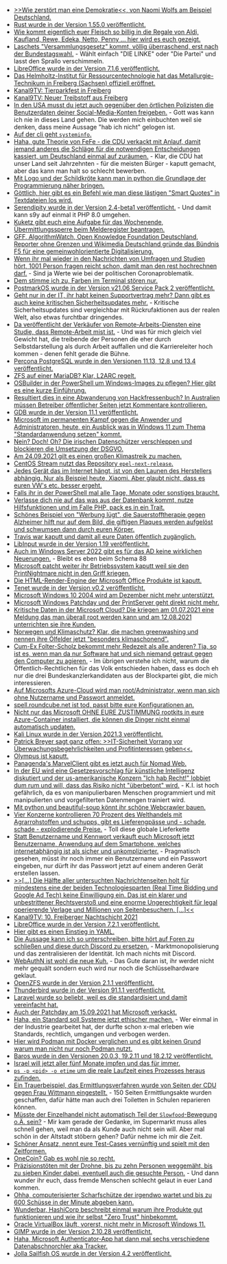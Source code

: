 * [>>Wie zerstört man eine Demokratie<<, von Naomi Wolfs am Beispiel Deutschland.](http://blog.todamax.net/2021/polizeistaat-brd/)
* [Rust wurde in der Version 1.55.0 veröffentlicht.](https://blog.rust-lang.org/2021/09/09/Rust-1.55.0.html)
* [Wie kommt eigentlich euer Fleisch so billig in die Regale von Aldi, Kaufland, Rewe, Edeka, Netto, Penny ... hier wird es euch gezeigt.](https://netzfrauen.org/2021/09/09/banliveexports/)
* [Laschets "Versammlungsgesetz" kommt, völlig überraschend, erst nach der Bundestagswahl.](https://netzpolitik.org/2021/nordrhein-westfalen-laschets-umstrittenes-versammlungsgesetz-soll-erst-nach-der-bundestagswahl-kommen/) - Wählt einfach "DIE LINKE" oder "Die Partei" und lasst den Sprallo verschimmeln.
* [LibreOffice wurde in der Version 7.1.6 veröffentlicht.](https://www.planet3dnow.de/cms/63405-__trashed/)
* [Das Helmholtz-Institut für Ressourcentechnologie hat das Metallurgie-Technikum in Freiberg (Sachsen) offiziell eröffnet.](https://www.mdr.de/nachrichten/sachsen/chemnitz/freiberg/neues-metallurgie-technikum-forschung-100.html)
* [Kanal9TV: Tierparkfest in Freiberg](https://www.youtube.com/watch?v=aytdJKg3etA)
* [Kanal9TV: Neuer Treibstoff aus Freiberg](https://www.youtube.com/watch?v=oQ6mE9P0IQo)
* [In den USA musst du jetzt auch gegenüber den örtlichen Polizisten die Benutzerdaten deiner Social-Media-Konten freigeben.](https://netzpolitik.org/2021/polizeiarbeit-in-los-angeles-verdaechtigte-muessen-mit-privaten-social-media-accounts-rausruecken/) - Gott was kann ich nie in dieses Land gehen. Die werden mich einbuchten weil sie denken, dass meine Aussage "hab ich nicht" gelogen ist.
* [Auf der cli geht `systeminfo`.](https://www.shellhacks.com/how-to-check-windows-version-cmd-powershell/)
* [Haha, gute Theorie von FeFe - die CDU verkackt mit Anlauf, damit jemand anderes die Schläge für die notwendigen Entscheidungen kassiert, um Deutschland einmal auf zuräumen.](https://blog.fefe.de/?ts=9fc043fb) - Klar, die CDU hat unser Land seit Jahrzehnten - für die meisten Bürger - kaputt gemacht, aber das kann man halt so schlecht bewerben.
* [Mit Logo und der Schildkröte kann man in python die Grundlage der Programmierung näher bringen.](https://opensource.com/article/21/9/logo-python-turtle)
* [Göttlich, hier gibt es ein Befehl wie man diese lästigen "Smart Quotes" in Textdateien los wird.](https://opensource.com/article/21/9/sed-replace-smart-quotes)
* [Serendipity wurde in der Version 2.4-beta1 veröffentlicht.](https://www.onli-blogging.de/2075/Serendipity-2.4-beta1-bringt-Kompatibilitaet-mit-PHP-8.0.html) - Und damit kann s9y auf einmal it PHP 8.0 umgehen.
* [Kuketz gibt euch eine Aufgabe für das Wochenende, Übermittlungssperre beim Melderegister beantragen.](https://www.kuketz-blog.de/empfehlungsecke-uebermittlungssperre-beim-melderegister-einrichten/)
* [GFF, AlgorithmWatch, Open Knowledge Foundation Deutschland, Reporter ohne Grenzen und Wikimedia Deutschland gründe das Bündnis F5 für eine gemeinwohlorientierte Digitalisierung.](https://freiheitsrechte.org/pm-f5/)
* [Wenn ihr mal wieder in den Nachrichten von Umfragen und Studien hört, 1001 Person fragen reicht schon, damit man den rest hochrechnen darf.](http://blog.todamax.net/2021/du-weisst-das-tempolimit-wird-kommen-wenn/) - Sind ja Werte wie bei der politischen Coronaproblematik.
* [Dem stimme ich zu, Farben im Terminal stören nur.](https://utcc.utoronto.ca/~cks/space/blog/tech/TextColoursWhyNot)
* [PostmarkOS wurde in der Version v21.06 Service Pack 2 veröffentlicht.](https://postmarketos.org/blog/2021/09/13/v21.06.2-release/)
* [Geht nur in der IT, ihr habt keinen Supportvertrag mehr? Dann gibt es auch keine kritischen Sicherheitsupdates mehr.](https://blog.fefe.de/?ts=9fc14e6f) - Kritische Sicherheitsupdates sind vergleichbar mit Rückrufaktionen aus der realen Welt, also etwas furchtbar dringendes.
* [Da veröffentlicht der Verkäufer von Remote-Arbeits-Diensten eine Studie, dass Remote-Arbeit mist ist.](https://www.borncity.com/blog/2021/09/13/microsoft-studie-zeigt-remote-arbeit-gefhrdet-zusammenarbeit-und-zukunftsfhigkeit/) - Und was für mich gleich viel Gewicht hat, die treibende der Personen die eher durch Selbstdarstellung als durch Arbeit auffallen und die Karriereleiter hoch kommen - denen fehlt gerade die Bühne.
* [Percona PostgreSQL wurde in den Versionen 11.13, 12.8 und 13.4 veröffentlicht.](https://www.percona.com/blog/release-roundup-september-13-2021/)
* [ZFS auf einer MariaDB? Klar, L2ARC regelt.](https://www.percona.com/blog/mysql-zfs-in-the-cloud-leveraging-ephemeral-storage/)
* [OSBuilder in der PowerShell um Windows-Images zu pflegen? Hier gibt es eine kurze Einführung.](https://www.windowspro.de/brandon-lee/windows-images-osdbuilder-automatisch-offline-aktualisieren)
* [Resultiert dies in eine Abwanderung von Hackfressenbuch? In Australien müssen Betreiber öffentlicher Seiten jetzt Kommentare kontrollieren.](https://netzpolitik.org/2021/australien-medienunternehmen-muessen-facebook-kommentare-kontrollieren/)
* [GDB wurde in der Version 11.1 veröffentlicht.](https://www.phoronix.com/scan.php?page=news_item&px=GDB-11.1-Released)
* [Microsoft im permanenten Kampf gegen die Anwender und Administratoren, heute, ein Ausblick was in Windows 11 zum Thema "Standardanwendung setzen" kommt.](https://www.bleepingcomputer.com/news/microsoft/firefox-now-bypasses-windows-11s-messy-default-browser-settings/)
* [Nein? Doch! Oh? Die irischen Datenschützer verschleppen und blockieren die Umsetzung der DSGVO.](https://www.borncity.com/blog/2021/09/14/wie-irlands-idpc-systematisch-google-facebook-co-vor-dsgvo-verfahren-schtzen/)
* [Am 24.09.2021 gilt es einen großen Klimastreik zu machen.](https://www.sonnenseite.com/de/politik/grosser-klimastreik-zur-bundestagswahl/)
* [CentOS Stream nutzt das Repository `epel-next-release`.](http://blog.nashcom.de/nashcomblog.nsf/dx/centos-stream-uses-epel-next-release.htm)
* [Jedes Gerät das im Internet hängt, ist von den Launen des Herstellers abhängig. Nur als Beispiel heute, Xiaomi. Aber glaubt nicht, dass es euren VW's etc. besser ergeht.](https://www.borncity.com/blog/2021/09/14/wegen-embargo-xiaomi-sperrt-smartphones/)
* [Falls ihr in der PowerShell mal alle Tage, Monate oder sonstiges braucht.](https://sid-500.com/2021/09/14/powershell-list-weekdays-months-numbers-and-alphabet/)
* [Verlasse dich nie auf das was aus der Datenbank kommt, nutze Hilfsfunktionen und im Falle PHP, pack es in ein Trait.](https://matthiasnoback.nl/2021/09/where-do-types-come-from/)
* [Schönes Beispiel von "Werbung lügt", die Sauerstofftherapie gegen Alzheimer hilft nur auf dem Bild, die giftigen Plaques werden aufgelöst und schwumsen dann durch euren Körper.](https://blog.fefe.de/?ts=9fbe5143)
* [Travis war kaputt und damit all eure Daten öffentlich zugänglich.](https://blog.fefe.de/?ts=9fbe5059)
* [LibInput wurde in der Version 1.19 veröffentlicht.](https://www.phoronix.com/scan.php?page=news_item&px=libinput-1.19)
* [Auch im Windows Server 2022 gibt es für das AD keine wirklichen Neuerungen.](https://www.windowspro.de/news/active-directory-windows-server-2022-bleibt-funktionsebene-server-2016/04861.html) - Bleibt es eben beim Schema 88
* [Microsoft patcht weiter ihr Betriebssystem kaputt weil sie den PrintNightmare nicht in den Griff kriegen.](https://www.bleepingcomputer.com/news/microsoft/microsoft-fixes-remaining-windows-printnightmare-vulnerabilities/)
* [Die HTML-Render-Engine der Microsoft Office Produkte ist kaputt.](https://www.bleepingcomputer.com/news/microsoft/microsoft-fixes-windows-cve-2021-40444-mshtml-zero-day-bug/)
* [Tenet wurde in der Version v0.2 veröffentlicht.](https://blog.ret2.io/2021/09/14/tenet-v0.2/)
* [Microsoft Windows 10 2004 wird am Dezember nicht mehr unterstützt.](https://www.bleepingcomputer.com/news/microsoft/microsoft-windows-10-2004-reaches-end-of-service-in-december/)
* [Microsoft Windows Patchday und der PrintServer geht direkt nicht mehr.](https://www.borncity.com/blog/2021/09/15/patchday-windows-10-updates-14-september-2021/)
* [Kritische Daten in der Microsoft Cloud? Die kriegen am 01.07.2021 eine Meldung das man überall root werden kann und am 12.08.2021 unterrichten sie ihre Kunden.](https://blog.fefe.de/?ts=9fbf1af1)
* [Norwegen und Klimaschutz? Klar, die machen greenwashing und nennen ihre Ölfelder jetzt "besonders klimaschonend".](https://blog.fefe.de/?ts=9fbf0860)
* [Cum-Ex Folter-Scholz bekommt mehr Redezeit als alle anderen? Tja, so ist es, wenn man da nur Software hat und sich niemand getraut gegen den Computer zu agieren.](https://blog.fefe.de/?ts=9fbccead) - Im übrigen verstehe ich nicht, warum die Öffentlich-Rechtlichen für das Volk entschieden haben, dass es doch eh nur die drei Bundeskanzlerkandidaten aus der Blockpartei gibt, die mich interessieren.
* [Auf Microsofts Azure-Cloud wird man root/Administrator, wenn man sich ohne Nutzername und Passwort anmeldet.](https://blog.fefe.de/?ts=9fbcca27)
* [spell.roundcube.net ist tod, passt bitte eure Konfigurationen an.](https://roundcube.net/news/2021/09/14/spell-roundcube-net-service-down)
* [Nicht nur das Microsoft OHNE EURE ZUSTIMMUNG rootkits in eure Azure-Container installiert, die können die Dinger nicht einmal automatisch updaten.](https://www.borncity.com/blog/2021/09/15/microsoft-azure-schwachstelle-omigod-in-linux-vms-patchen/)
* [Kali Linux wurde in der Version 2021.3 veröffentlicht.](https://www.bleepingcomputer.com/news/security/kali-linux-20213-released-with-new-pentest-tools-improvements/)
* [Patrick Breyer sagt ganz offen: >>IT-Sicherheit Vorrang vor Überwachungsbegehrlichkeiten und Profitinteressen geben<<.](https://www.patrick-breyer.de/europaparlament-debattiert-spionage-software-pegasus-mdep-dr-patrick-breyer-it-sicherheit-vorrang-vor-ueberwachungsbegehrlichkeiten-und-profitinteressen-geben/)
* [Olympus ist kaputt.](https://www.borncity.com/blog/2021/09/15/sicherheitsvorfall-bei-olympus-emea/)
* [Panagenda's MarvelClient gibt es jetzt auch für Nomad Web.](https://www.panagenda.com/blog/the-secret-is-out-marvelclient-for-hcl-nomad-web-is-on-its-way/)
* [In der EU wird eine Gesetzesvorschlag für künstliche Intelligenz diskutiert und der us-amerikanische Konzern "Ich hab Recht!" lobbiet dum rum und will, dass das Risiko nicht "überbetont" wird.](https://netzpolitik.org/2021/lobbying-in-bruessel-google-will-risiko-durch-ki-nicht-ueberbetonen/) - K.I. ist hoch gefährlich, da es von manipulierbaren Menschen programmiert und mit manipulierten und vorgefilterten Datenmengen trainiert wird.
* [Mit python und beautiful-soup könnt ihr schöne Webcrawler bauen.](https://opensource.com/article/21/9/web-scraping-python-beautiful-soup)
* [Vier Konzerne kontrollieren 70 Prozent des Welthandels mit Agrarrohstoffen und schupps, gibt es Lieferengpässe und - schade, schade - explodierende Preise.](https://netzfrauen.org/2021/09/15/food-8/) - Toll diese globale Lieferkette
* [Statt Benutzername und Kennwort verkauft euch Microsoft jetzt Benutzername, Anwendung auf dem Smartphone, welches internetabhängig ist als sicher und unkomplizierter.](https://www.borncity.com/blog/2021/09/16/microsoft-konten-untersttzen-kennwortlose-anmeldung/) - Pragmatisch gesehen, müsst ihr noch immer ein Benutzername und ein Passwort eingeben, nur dürft ihr das Passwort jetzt auf einem anderen Gerät erstellen lassen.
* [>>[...] Die Hälfte aller untersuchten Nachrichtenseiten holt für mindestens eine der beiden Technologiesparten (Real Time Bidding und Google Ad Tech) keine Einwilligung ein. Das ist ein klarer und unbestrittener Rechtsverstoß und eine enorme Ungerechtigkeit für legal operierende Verlage und Millionen von Seitenbesuchern. [...]<<](https://www.kuketz-blog.de/illegales-tracking-auf-nachrichtenseiten-hat-sich-etwas-verbessert/)
* [Kanal9TV: 10. Freiberger Nachtschicht 2021](https://www.youtube.com/watch?v=Gox3apqYKZM)
* [LibreOffice wurde in der Version 7.2.1 veröffentlicht.](https://www.planet3dnow.de/cms/63413-libreoffice-7-2-1-community/)
* [Hier gibt es einen Einstieg in YAML.](https://opensource.com/article/21/9/intro-yaml)
* [Die Aussage kann ich so unterschreiben, bitte hört auf Foren zu schließen und diese durch Discord zu ersetzen.](https://kotaku.com/please-stop-closing-forums-and-moving-people-to-discord-1847684851) - Marktmonopolisierung und das zentralisieren der Identität. Ich mach nichts mit Discord.
* [WebAuthN ist wohl die neue Kuh.](https://blog.hqcodeshop.fi/archives/521-WebAuthN-Passwordless-registration-and-authentication-of-users.html) - Das Gute daran ist, ihr werdet nicht mehr gequält sondern euch wird nur noch die Schlüsselhardware geklaut.
* [OpenZFS wurde in der Version 2.1.1 veröffentlicht.](https://github.com/archzfs/archzfs/issues/411)
* [Thunderbird wurde in der Version 91.1.1 veröffentlicht.](https://www.borncity.com/blog/2021/09/17/thunderbird-91-1-1/)
* [Laravel wurde so beliebt, weil es die standardisiert und damit vereinfacht hat.](https://stitcher.io/blog/birth-and-death-of-a-framework)
* [Auch der Patchday am 15.09.2021 hat Microsoft verkackt.](https://www.borncity.com/blog/2021/09/16/patchday-nachlese-sept-2021-neuer-printnightmare-fix/)
* [Haha, ein Standard soll Systeme jetzt ethischer machen.](https://netzpolitik.org/2021/ieee-7000-neuer-technischer-standard-soll-intelligente-und-autonome-systeme-ethischer-machen/) - Wer einmal in der Industrie gearbeitet hat, der durfte schon x-mal erleben wie Standards, rechtlich, umgangen und verbogen werden.
* [Hier wird Podman mit Docker verglichen und es gibt keinen Grund warum man nicht nur noch Podman nutzt.](https://4sysops.com/archives/podman-vs-docker/)
* [Baros wurde in den Versionen 20.0.3, 19.2.11 und 18.2.12 veröffentlicht.](https://www.bareos.com/de/bareos-20-0-3-19-2-11-und-18-2-12/)
* [Israel will jetzt aller fünf Monate impfen und das für immer.](https://orbisnjus.com/2021/09/16/impfweltmeister-israel-geraet-ins-straucheln-trotz-booster-injektion-rekordwerte-bei-positiven-testergebnissen-und-hospitalisierungen-mainstream-lobpreisungen-eingestellt/)
* [`ps -p <pid> -o etime` um die reale Laufzeit eines Prozesses heraus zufinden.](https://www.putorius.net/find-elapsed-time-of-linux-process.html)
* [Ein Trauerbeispiel, das Ermittlungsverfahren wurde von Seiten der CDU gegen Frau Wittmann eingestellt.](https://netzpolitik.org/2021/cdu-connect-ermittlungsverfahren-gegen-sicherheitsforscherin-lilith-wittmann-eingestellt/) - 150 Seiten Ermittlungsakte wurden geschaffen, dafür hätte man auch drei Toiletten in Schulen reparieren können.
* [Müsste der Einzelhandel nicht automatisch Teil der `Slowfood`-Bewegung o.Ä. sein?](https://www.sonnenseite.com/de/mobilitaet/mehr-umsatz-durch-attraktive-stadtgestaltung/) - Mir kam gerade der Gedanke, im Supermarkt muss alles schnell gehen, weil man da als Kunde auch nicht sein will. Aber mal schön in der Altstadt stöbern gehen? Dafür nehme ich mir die Zeit.
* [Schöner Ansatz, nennt eure Test-Cases vernünftig und spielt mit den Zeitformen.](https://matthiasnoback.nl/2021/09/write-unit-tests-like-scenarios/)
* [OneCoin? Gab es wohl nie so recht.](https://blog.fefe.de/?ts=9fb8c854)
* [Präzisionstöten mit der Drohne, bis zu zehn Personen weggemäht, bis zu sieben Kinder dabei, eventuell auch die gesuchte Person.](https://blog.fefe.de/?ts=9fb8c532) - Und dann wunder ihr euch, dass fremde Menschen schlecht gelaut in euer Land kommen.
* [Ohha, computerisierter Scharfschütze der irgendwo wartet und bis zu 600 Schüsse in der Minute abgeben kann.](https://blog.fefe.de/?ts=9fbb3731)
* [Wunderbar, HashiCorp beschreibt einmal warum ihre Produkte gut funktionieren und wie ihr selbst "Zero Trust" hinbekommt.](https://www.hashicorp.com/resources/how-zero-trust-networking)
* [Oracle VirtualBox läuft, vorerst, nicht mehr in Microsoft Windows 11.](https://www.bleepingcomputer.com/news/microsoft/windows-11-is-no-longer-compatible-with-oracle-virtualbox-vms/)
* [GIMP wurde in der Version 2.10.28 veröffentlicht.](https://www.phoronix.com/scan.php?page=news_item&px=GIMP-2.10.28-Released)
* [Haha, Microsoft Authenticator-App hat dann mal sechs verschiedene Datenabschnorchler aka Tracker.](https://www.kuketz-blog.de/microsoft-authenticator-app-sicherkritische-app-mit-tracking-bibliotheken-bad-idea/)
* [Jolla Sailfish OS wurde in der Version 4.2 veröffentlicht.](https://www.phoronix.com/scan.php?page=news_item&px=Jolla-Sailfish-OS-4.2)
